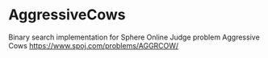 # AggressiveCows

Binary search implementation for Sphere Online Judge problem Aggressive Cows https://www.spoj.com/problems/AGGRCOW/
